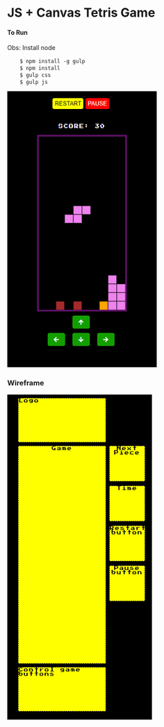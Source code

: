 # JS + Canvas Tetris Game

#### To Run

Obs: Install node

```
    $ npm install -g gulp
    $ npm install
    $ gulp css
    $ gulp js
```

![Current style](https://github.com/laisfrigerio/js-tetris-game/blob/pause/public/images/branch/pause.png "Game screenshot")

### Wireframe

![Wireframe](https://github.com/laisfrigerio/js-tetris-game/blob/pause/public/images/wireframe.png "Wireframe")

